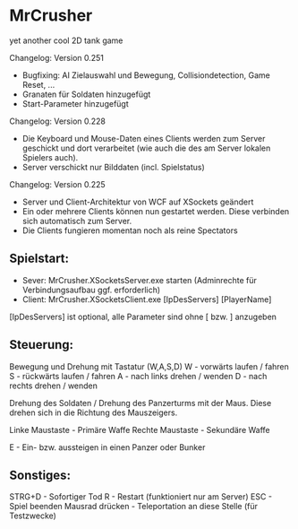 MrCrusher
=========

yet another cool 2D tank game


Changelog: Version 0.251
- Bugfixing: AI Zielauswahl und Bewegung, Collisiondetection, Game Reset, ...
- Granaten für Soldaten hinzugefügt
- Start-Parameter hinzugefügt

Changelog: Version 0.228
- Die Keyboard und Mouse-Daten eines Clients werden zum Server geschickt und dort verarbeitet (wie auch die des am Server lokalen Spielers auch).
- Server verschickt nur Bilddaten (incl. Spielstatus)

Changelog: Version 0.225
- Server und Client-Architektur von WCF auf XSockets geändert
- Ein oder mehrere Clients können nun gestartet werden. Diese verbinden sich automatisch zum Server.
- Die Clients fungieren momentan noch als reine Spectators


Spielstart: 
-----------
- Sever: MrCrusher.XSocketsServer.exe starten  (Adminrechte für Verbindungsaufbau ggf. erforderlich)
- Client: MrCrusher.XSocketsClient.exe [IpDesServers] [PlayerName]

[IpDesServers] ist optional, alle Parameter sind ohne [ bzw. ] anzugeben


Steuerung:
----------
Bewegung und Drehung mit Tastatur (W,A,S,D)
W - vorwärts laufen / fahren
S - rückwärts laufen / fahren
A - nach links drehen / wenden
D - nach rechts drehen / wenden

Drehung des Soldaten / Drehung des Panzerturms mit der Maus. Diese drehen sich in die Richtung des Mauszeigers.

Linke Maustaste - Primäre Waffe
Rechte Maustaste - Sekundäre Waffe

E - Ein- bzw. aussteigen in einen Panzer oder Bunker

Sonstiges:
----------
STRG+D - Sofortiger Tod
R - Restart (funktioniert nur am Server)
ESC - Spiel beenden
Mausrad drücken - Teleportation an diese Stelle (für Testzwecke)

